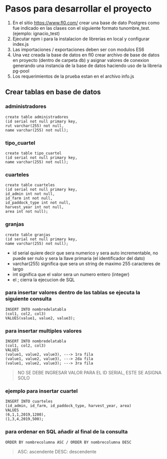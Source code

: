 # **Pasos para desarrollar el proyecto**

1. En el sitio https://www.fl0.com/ crear una base de dato Postgres como fue indicado en las clases con el siguiente formato tunombre_test. (ejemplo: ignacio_test)
2. Ejecutar npm i para la instalacion de librerias en local y configurar index.js
3. Las importaciones / exportaciones deben ser con modulos ES6
4. Una vez creada la base de datos en fl0 crear archivo de base de datos en proyecto (dentro de carpeta db) y asignar valores de conexion generando una instancia de la base de datos haciendo uso de la libreria pg-pool
5. Los requerimientos de la prueba estan en el archivo info.js

## **Crear tablas en base de datos**

### administradores

```
create table administradores
(id serial not null primary key,
rut varchar(255) not null,
name varchar(255) not null);
```

### tipo_cuartel

```
create table tipo_cuartel
(id serial not null primary key,
name varchar(255) not null);
```

### cuarteles

```
create table cuarteles
(id serial not null primary key,
id_admin int not null,
id_farm int not null,
id_paddock_type int not null,
harvest_year int not null,
area int not null);
```

### granjas

```
create table granjas
(id serial not null primary key,
name varchar(255) not null);
```

- id serial quiere decir que sera numerico y sera auto incrementable, no puede ser nulo y sera la llave primaria (el identificador del dato)
- varchar(255) significa que sera un string de maximo 255 caracteres de largo
- int significa que el valor sera un numero entero (integer)
- el ; cierra la ejecucion de SQL

### para insertar valores dentro de las tablas se ejecuta la siguiente consulta

```
INSERT INTO nombredelatabla
(col1, col2, col3)
VALUES(value1, value2, value3);
```

### para insertar multiples valores

```
INSERT INTO nombredelatabla
(col1, col2, col3)
VALUES
(value1, value2, value3), ---> 1ra fila
(value1, value2, value3), ---> 2da fila
(value1, value2, value3); ---> 3ra fila
```

> NO SE DEBE INGRESAR VALOR PARA EL ID SERIAL, ESTE SE ASIGNA SOLO

### ejemplo para insertar cuartel

```
INSERT INTO cuarteles
(id_admin, id_farm, id_paddock_type, harvest_year, area)
VALUES
(6,1,1,2019,1200),
(1,3,4,2019,500);
```

### para ordenar en SQL añadir al final de la consulta

```
ORDER BY nombrecolumna ASC / ORDER BY nombrecolumna DESC
```

> ASC: ascendente
> DESC: descendente
